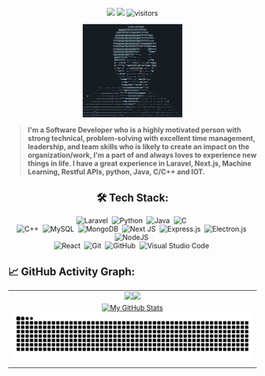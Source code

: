 <p align="center">
    <a href="https://github.com/harsh-agr79"><img src="https://img.shields.io/github/stars/harsh-agr79"></a>
    <a href="https://github.com/harsh-agr79/harsh-agr79/network/members"><img src="https://img.shields.io/github/forks/harsh-agr79/harsh-agr79.svg?color=blue&logo=github"></a>
    <img src="https://visitor-badge.laobi.icu/badge?page_id=harsh-agr79.harsh-agr79" alt="visitors"/>
</p>

<p align="center" width="100%">
    <img width="40%" src="./me.png">
</p>

> <b>I'm a Software Developer who is a highly motivated person with strong technical, problem-solving with excellent time management, leadership, and team skills who is likely to create an impact on the organization/work, I'm a part of and always loves to experience new things in life. I have a great experience in Laravel, Next.js, Machine Learning, Restful APIs, python, Java, C/C++ and IOT.</b>
<div align="center">

## 🛠️ Tech Stack:


![Laravel](https://img.shields.io/badge/laravel-%23FF2D20.svg?style=for-the-badge&logo=laravel&logoColor=white)&nbsp;
![Python](https://img.shields.io/badge/python-3670A0?style=for-the-badge&logo=python&logoColor=ffdd54)&nbsp;
![Java](https://img.shields.io/badge/java-%23ED8B00.svg?style=for-the-badge&logo=openjdk&logoColor=white)&nbsp;
![C](https://img.shields.io/badge/c-%2300599C.svg?style=for-the-badge&logo=c&logoColor=white)&nbsp;\
![C++](https://img.shields.io/badge/c++-%2300599C.svg?style=for-the-badge&logo=c%2B%2B&logoColor=white)&nbsp;
![MySQL](https://img.shields.io/badge/mysql-4479A1.svg?style=for-the-badge&logo=mysql&logoColor=white)&nbsp;
![MongoDB](https://img.shields.io/badge/MongoDB-%234ea94b.svg?style=for-the-badge&logo=mongodb&logoColor=white)&nbsp;
![Next JS](https://img.shields.io/badge/Next-black?style=for-the-badge&logo=next.js&logoColor=white)&nbsp;
![Express.js](https://img.shields.io/badge/express.js-%23404d59.svg?style=for-the-badge&logo=express&logoColor=%2361DAFB)&nbsp;
![Electron.js](https://img.shields.io/badge/Electron-191970?style=for-the-badge&logo=Electron&logoColor=white)&nbsp;
![NodeJS](https://img.shields.io/badge/node.js-6DA55F?style=for-the-badge&logo=node.js&logoColor=white)&nbsp;\
![React](https://img.shields.io/badge/react-%2320232a.svg?style=for-the-badge&logo=react&logoColor=%2361DAFB)&nbsp;
![Git](https://img.shields.io/badge/git-%23F05033.svg?style=for-the-badge&logo=git&logoColor=white)&nbsp;
![GitHub](https://img.shields.io/badge/github-%23121011.svg?style=for-the-badge&logo=github&logoColor=white)&nbsp;
![Visual Studio Code](https://img.shields.io/badge/Visual%20Studio%20Code-0078d7.svg?style=for-the-badge&logo=visual-studio-code&logoColor=white)&nbsp;

</div>

## 📈 GitHub Activity Graph:

<table>
    <tr>
        <td align="center"><a href="https://github.com/harsh-agr79#gh-light-mode-only"><img src="https://github-readme-streak-stats.herokuapp.com/?user=harsh-agr79&theme=default"/></a><a href="https://github.com/harsh-agr79#gh-dark-mode-only"><img src="https://github-readme-streak-stats.herokuapp.com/?user=harsh-agr79&theme=tokyonight"/></a></td>
    </tr>
    <tr>
        <td colspan="2" align="center"><a href="https://github.com/harsh-agr79#gh-light-mode-only"><img src="https://raw.githubusercontent.com/harsh-agr79/harsh-agr79/output/github-contribution-grid-snake-default.svg#gh-light-mode-only" alt="My GitHub Stats"/></a><a href="https://github.com/harsh-agr79#gh-dark-mode-only"><img src="https://raw.githubusercontent.com/harsh-agr79/harsh-agr79/output/github-contribution-grid-snake-dark.svg#gh-dark-mode-only" alt="My GitHub Stats"/></a></td>
    </tr>
</table>

